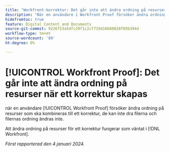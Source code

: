 ```yaml
---
title: "Workfront-korrektur: Det går inte att ändra ordning på resurser när ett korrektur skapas"
description: "När en användare i Workfront Proof försöker ändra ordning på de resurser som ska kombineras till ett korrektur, kan de inte dra filerna och filernas ordning ändras inte."
hidefromtoc: true
feature: Digital Content and Documents
source-git-commit: 9226f53a5dfc29f1c2cf719d10b80028f05b394d
workflow-type: tm+mt
source-wordcount: '89'
ht-degree: 0%

---
```



# [!UICONTROL Workfront Proof]: Det går inte att ändra ordning på resurser när ett korrektur skapas

när en användare [!UICONTROL Workfront Proof] försöker ändra ordning på resurser som ska kombineras till ett korrektur, de kan inte dra filerna och filernas ordning ändras inte.

Att ändra ordning på resurser för ett korrektur fungerar som väntat i [!DNL Workfront].

_Först rapporterad den 4 januari 2024._
